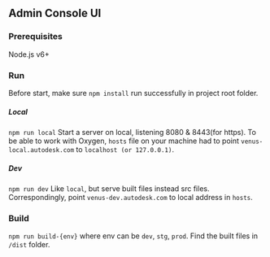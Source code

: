 ## Admin Console UI

### Prerequisites

Node.js v6+

### Run

Before start, make sure `npm install` run successfully in project root folder.

##### Local
`npm run local` Start a server on local, listening 8080 & 8443(for https). To be able to work with Oxygen, `hosts` file on your machine had to point `venus-local.autodesk.com` to `localhost (or 127.0.0.1)`.

##### Dev
`npm run dev` Like `local`, but serve built files instead src files. Correspondingly, point `venus-dev.autodesk.com` to local address in `hosts`.

### Build
`npm run build-{env}` where env can be `dev`, `stg`, `prod`. Find the built files in `/dist` folder.
